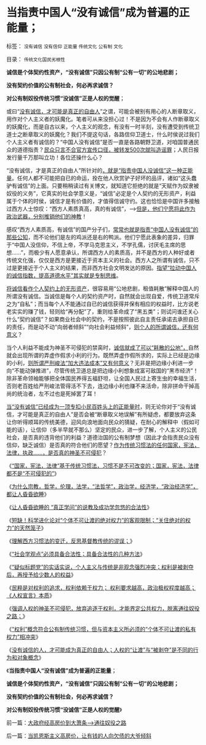 # 当指责中国人“没有诚信”成为普遍的正能量；

标签： `没有诚信` `没有信仰` `正能量` `传统文化` `公有制` `文化` 

目录： `传统文化国民劣根性`

**诚信是个体契约性资产，“没有诚信”只因公有制“公有一切”的公地悲剧；**

**没有契约价值的公有制社会，何必再求诚信？**

**对公有制奴役传统习惯“没诚信”正是人权的觉醒**；

或曰“[没有诚信，才可能是真正的自由人](../../../2013/9/15/不让可渡的解义：&quot;没有诚信&quot;才可能成为真正的自由人.md)”之谓，可能会被别有用心的人断章取义，用作对个人主义者的妖魔化。笔者可从来没担心过！不是因为不会有人作断章取义的妖魔化，而是自古以来，个人主义的观念，有没有一时半刻，没有遭受到传统卫道士之断章取义的妖魔化？我们不提这句话，各路信仰卫道士，什么时侯说过我们个人主义者有诚信的？“中国人没有诚信”是否一直是各路朝野卫道，对咱国普通民众的道德指责？[民众只言不合官方宣传口径，被转发500次就叫造谣罪](../../../2013/8/31/警力被“造谣案”滥用后，被迫出现的“革委会”和“中央文革”.md)；人民日报发行量千万那叫立功！各位还操什么心？

“没有诚信，才是真正的自由人”所针对的[，就是“指责中国人没诚信”这一种正能量](../../../2013/4/26/集体主义从来不是中国梦，由叶檀公知说起.md)。任何人都不可能把自已的命运，拴在他人欣赏驴子好坏的品评，诸如“这头蠢驴有诚信”的上面。只要稍稍读过有关博文，就知道它拒绝的就是“天赋作为奴隶被奴役的义务”，它真实的社会学意义是，“诚信”必定是个人契约的无形资产，利益属于个体的时侯，诚信才是有价值的，才值得信诚守约。这也恰恰是中国许多接触过西方人士惊叹：“西方人素质真高，真的有诚信”，——>[但是，他们宁愿将此作为政治武器，分别推销他们的神教](../../../2009/6/14/西教信仰人士不应以传教为目的参与中国政治生活.md)！

感叹“西方人素质高，有诚信”的国产分子们，[常常也就是指责“中国人没有诚信”的那些公知](../../../2011/6/17/资本家是最可爱的蠢驴，是消费者最忠实的朋友.md)，而不论他们是左的鸡派还是右的鸭派。他们宁愿此表象的差异，归罪于“中国人没信仰，不信上帝，不学马克思主义，不学孔儒，讨厌毛主席的思想……”，而极少有人愿意承认，所谓西方人的素质高，并不是西方的人种好或者传统文化强，仅仅是西方是更接近于资本主义的社会。西方人之所谓有诚信，只不过是更接近于个人主义的结果，而非西方社会文明发达的原因。[指望“拉动中国人的诚信指数，提高道德水平”其实就是专制思维](../../../2013/5/17/监管的含义就是把所有企业国有化，国进民退.md)。

[将诚信看作个人契约上的无形资产](../../../2013/3/19/食客制是所有公有制体制组织的“初级阶段”.md)，很容易用“公地悲剧，租值耗散”解释中国人的所谓没有诚信。当诚信是每个人的契约资产时，自然就会出现自爱，传统卫道常斥之为“自私”；而当每个人不能通过自已的诚信获得并保有相应的权益时，比方说老老实实的赚了钱，轻则给“再分配”了，重则给革命成了“黑五类”；则试问谁还关心什么“契约诚信”？如果商业社会中的契约，不是按照彼此自主责任承诺去承担自已的责任，而是动不动“向弱者倾斜”“向社会利益倾斜”，[则个人的所谓诚信，还有何意义](../../../2012/2/13/民主凝聚社会，只有革命才团结.md)？

当个人利益不能成为神圣不可侵犯的禁脔时，[诚信就成了可以“耗散的公地”，](../../../2013/1/24/商标是产权，但不是知识产权，及罗斯巴德和铅笔社.md)自然就会出现所谓的弄虚作假求小利的行为。既然弄虚作假所求的，实际上已经是边缘的小利，[则所谓严刑峻法“加大违法成本”又有何意义](../../../2012/12/30/“违法成本”是法家暴政的极权理论.md)？无非是把边缘小利进一步向“不能动弹推进”，尽管传统卫道总是把边缘小利想象成富可敌国的“黑市经济”！除非革命领袖能够把全体国民养得五福舒坦，让全国人民过上寄生虫的幸福生活，否则老百姓给严刑峻法管得活不下去，连边缘小利也赚不来活命，除非拼命干掉高尚的统治者，左不过也是死掉罢了耳！

[当“没有诚信”已经成为一顶专扣小民百姓头上的正能量时](../../../2011/2/6/人权法治的汰恶留善“恶法能除”.md)，则无论你对于“没有诚信，才可能是真正的自由人”是否会被“断章取义地误解”有所疑虑，都要放弃这条让你听得顺耳的传统美德，迎风向浪地面向民众的猜疑，在耐心的解释中（假如可能的话），让信仰（多半早就不那么）坚定的民众，进一步了解，个人主义的公民社会，是否真的违背他们的利益？道德治国的公有制梦想（因此才会指责民众没有信仰，缺乏诚信）是否真的符合他们的愿望？[作为传统习惯法的任何国家，宪法，法律，执政……，是否真的神圣不可侵犯](../../../2013/9/10/习惯法角度，“国家，宪法，法律”不是神圣不可侵犯的.md)？

《[“国家，宪法，法律”基于传统习惯法，习惯不是不可改变的；国家，宪法，法律都不是“不可侵犯的”](../../../2013/9/10/习惯法角度，“国家，宪法，法律”不是神圣不可侵犯的.md)》

《[为什么宗教，哲学，伦理，法学，“法哲学”，政治学，经济学，“政治经济学”，都让人昏昏欲睡](../../../2013/9/11/为什么哲学之类的文科，总让人昏昏欲睡？.md)》

《[让人昏昏欲睡的
“真正学问”的说教及成功学忽悠的合法性](../../../2013/9/11/让人昏昏欲睡的“学问”，以及更提神的成功学.md)》

《[短缺！科学进化论对“个体不可让渡的绝对权力”的客观限制；“关住绝对的权力”的天然笼子](../../../2013/9/12/绝对的权力，不允许有人为的限制.md)》

《[理解西方习惯法的变迁，反思基督教传统的谬误；](../../../2013/9/12/理解西方习惯法的变迁，反思基督教传统的谬误；.md)》

《[“社会学观点”必须具备合法性；具备合法性的几种方法](../../../2013/9/12/为什么传统文人不是忽悠领导，就是煽动民粹？.md)》

《[“疑似标题党”的实话实说，个人主义与传统是非观念强烈冲突；权利是被剥夺后，再授予给少数人的权益](../../../2013/9/13/权利是广泛被剥夺后，重新授予少数人的权益.md)》

《[民粹是对权利的追求，权利依赖于权力；
权利要求越高，政治极权程度越高； 《人权宣言》本质](../../../2013/9/13/权利一般指“封建权利”，维权者即血酬.md)》

《[强调人权的神圣不可侵犯，放弃追逐于权利，才能界定公共权力，脱离通往奴役之路；](../../../2013/9/13/彻底否定维权，才能把公共权力关进笼子.md)》

《[“权利”概念符合公有制传统习惯，但与资本主义所必须的“个体不可让渡的私有权力”相冲突](../../../2013/9/14/封建权利在人道主义的国家梦中不可避免地诞生.md)》

《[没有诚信的人，才可能成为真正的自由人；人权的“让渡”与“被剥夺”是不同的行为和对象概念](../../../2013/9/15/不让可渡的解义：&quot;没有诚信&quot;才可能成为真正的自由人.md)》

《**当指责中国人“没有诚信”成为普遍的正能量**；

**诚信是个体契约性资产，“没有诚信”只因公有制“公有一切”的公地悲剧；**

**没有契约价值的公有制社会，何必再求诚信？**

**对公有制奴役传统习惯“没诚信”正是人权的觉醒**》



前一篇：[大政府经高房价到大萧条——&gt;通往奴役之路](../../../2013/9/15/大政府经高房价到大萧条——&gt;通往奴役之路.md)

后一篇：[当凯恩斯主义高房价，让有钱的人向欠债的大爷倾斜](../../../2013/9/16/当凯恩斯主义高房价，让有钱的人向欠债的大爷倾斜.md)